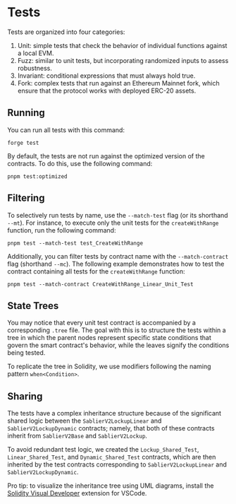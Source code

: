 # Tests

Tests are organized into four categories:

1. Unit: simple tests that check the behavior of individual functions against a local EVM.
2. Fuzz: similar to unit tests, but incorporating randomized inputs to assess robustness.
3. Invariant: conditional expressions that must always hold true.
4. Fork: complex tests that run against an Ethereum Mainnet fork, which ensure that the protocol works with deployed
   ERC-20 assets.

## Running

You can run all tests with this command:

```shell
forge test
```

By default, the tests are not run against the optimized version of the contracts. To do this, use the following command:

```shell
pnpm test:optimized
```

## Filtering

To selectively run tests by name, use the `--match-test` flag (or its shorthand `--mt`). For instance, to execute only
the unit tests for the `createWithRange` function, run the following command:

```shell
pnpm test --match-test test_CreateWithRange
```

Additionally, you can filter tests by contract name with the `--match-contract` flag (shorthand `--mc`). The following
example demonstrates how to test the contract containing all tests for the `createWithRange` function:

```shell
pnpm test --match-contract CreateWithRange_Linear_Unit_Test
```

## State Trees

You may notice that every unit test contract is accompanied by a corresponding `.tree` file. The goal with this is to
structure the tests within a tree in which the parent nodes represent specific state conditions that govern the smart
contract's behavior, while the leaves signify the conditions being tested.

To replicate the tree in Solidity, we use modifiers following the naming pattern `when<Condition>`.

## Sharing

The tests have a complex inheritance structure because of the significant shared logic between the
`SablierV2LockupLinear` and `SablierV2LockupDynamic` contracts; namely, that both of these contracts inherit from
`SablierV2Base` and `SablierV2Lockup`.

To avoid redundant test logic, we created the `Lockup_Shared_Test`, `Linear_Shared_Test`, and `Dynamic_Shared_Test`
contracts, which are then inherited by the test contracts corresponding to `SablierV2LockupLinear` and
`SablierV2LockupDynamic`.

Pro tip: to visualize the inheritance tree using UML diagrams, install the
[Solidity Visual Developer](https://marketplace.visualstudio.com/items?itemName=tintinweb.solidity-visual-auditor)
extension for VSCode.

